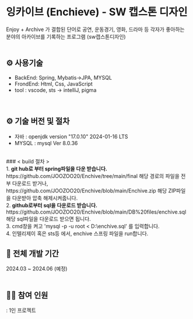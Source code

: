 # 잉카이브 (Enchieve) - SW 캡스톤 디자인
Enjoy + Archive 가 결합된 단어로 공연, 운동경기, 영화, 드라마 등 각자가 좋아하는 분야의 아카이브를 기록하는 프로그램 (sw캡스톤디자인)
<br><br> 

## ⚙ 사용기술
- BackEnd: Spring, Mybatis->JPA, MYSQL
- FrondEnd: Html, Css, JavaScript
- tool : vscode, sts -> intelliJ, pigma
<br>

## ⚙ 기술 버전 및 절차
- 자바 : openjdk version "17.0.10" 2024-01-16 LTS
- MYSQL : mysql  Ver 8.0.36
<br>
### < build 절차 > 
<br>
1. <b> git hub로 부터 spring파일을 다운 받습니다.</b> <br>
  https://github.com/JOOZOO20/Enchive/tree/main/final 해당 경로의 파일을 전부 다운로드 받거나, https://github.com/JOOZOO20/Enchive/blob/main/Enchive.zip 해당 ZIP파일을 다운받아 압축 해제시켜줍니다. <br>
2. <b> github로부터 sql을 다운로드 받습니다. </b> <br>
 https://github.com/JOOZOO20/Enchive/blob/main/DB%20files/enchive.sql 해당 sql파일을 다운로드 받으면 됩니다. <br>
3. cmd창을 켜고 'mysql -p -u root < D:\enchive.sql' 를 입력합니다.<br>
4. 인텔리제이 혹은 sts등 에서, enchive 스프링 파일을 run합니다.

 
 <br>

## 📆 전체 개발 기간
2024.03 ~ 2024.06 (예정)
<br>
<br>

## 🙋‍♀️ 참여 인원
: 1인 프로젝트
